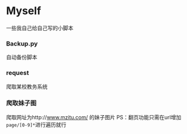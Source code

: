 # Myself
一些我自己给自己写的小脚本

### Backup.py
自动备份脚本

### request
爬取某校教务系统

### 爬取妹子图
爬取网址为http://www.mzitu.com/ 的妹子图片
PS：翻页功能只需在url增加`page/[0-9]*`进行遍历就行
